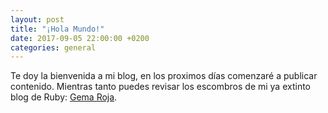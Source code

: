 ```yaml
---
layout: post
title: "¡Hola Mundo!"
date: 2017-09-05 22:00:00 +0200
categories: general
---
```

Te doy la bienvenida a mi blog, en los proximos días comenzaré a publicar
contenido. Mientras tanto puedes revisar los escombros de mi ya extinto blog de
Ruby: [Gema Roja](https://github.com/janogonzalez/gemaroja).
